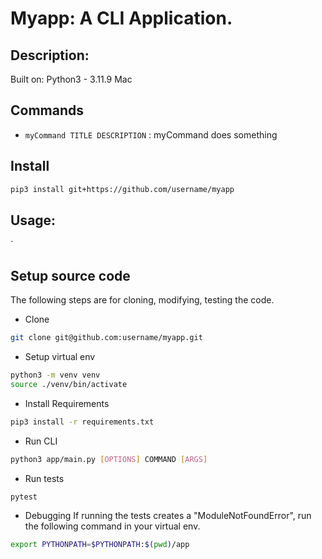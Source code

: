 # Myapp: A CLI Application.

## Description:

Built on:
Python3 - 3.11.9
Mac

## Commands

- `myCommand TITLE DESCRIPTION` : myCommand does something

## Install

```bash
pip3 install git+https://github.com/username/myapp
```

## Usage:

`

## Setup source code

The following steps are for cloning, modifying, testing the code.

- Clone

```bash
git clone git@github.com:username/myapp.git
```

- Setup virtual env

```bash
python3 -m venv venv
source ./venv/bin/activate
```

- Install Requirements

```bash
pip3 install -r requirements.txt
```

- Run CLI

```bash
python3 app/main.py [OPTIONS] COMMAND [ARGS]
```

- Run tests

```bash
pytest
```

- Debugging
  If running the tests creates a "ModuleNotFoundError", run the following command in your virtual env.

```bash
export PYTHONPATH=$PYTHONPATH:$(pwd)/app
```
